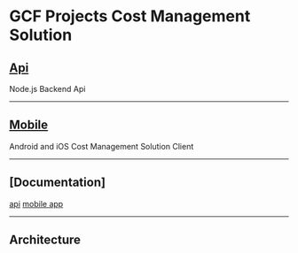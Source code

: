 # GCF Projects Cost Management Solution

## [Api](./app/node_api/README.md)
Node.js Backend Api 
___

## [Mobile](./app/mobile/README.md)
Android and iOS Cost Management Solution Client
___

## [Documentation]
[api](./app/node_api/README.md)
[mobile app](./docs/api/README.md)
___

## Architecture
